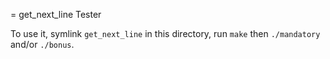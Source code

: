 = get\_next\_line Tester

To use it, symlink `get_next_line` in this directory, run `make` then `./mandatory` and/or `./bonus`.
